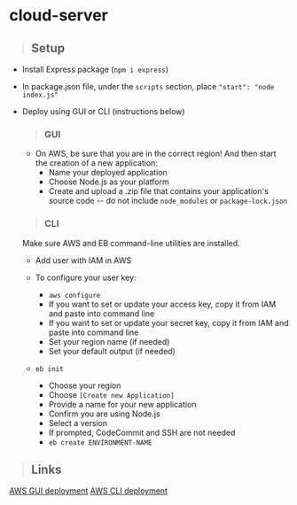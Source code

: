 # cloud-server

> ## **Setup**

- Install Express package (`npm i express`)
- In package.json file, under the `scripts` section, place `"start": "node index.js"`
- Deploy using GUI or CLI (instructions below)

  > ### GUI

  - On AWS, be sure that you are in the correct region! And then start the creation of a new application:
    - Name your deployed application
    - Choose Node.js as your platform
    - Create and upload a .zip file that contains your application's source code -- do not include `node_modules` or `package-lock.json`

  > ### CLI

  Make sure AWS and EB command-line utilities are installed.

    - Add user with IAM in AWS
    - To configure your user key:
      - `aws configure`
      - If you want to set or update your access key, copy it from IAM and paste into command line
      - If you want to set or update your secret key, copy it from IAM and paste into command line
      - Set your region name (if needed)
      - Set your default output (if needed)

  - `eb init`
    - Choose your region
    - Choose `[Create new Application]`
    - Provide a name for your new application
    - Confirm you are using Node.js
    - Select a version
    - If prompted, CodeCommit and SSH are not needed
    - `eb create ENVIRONMENT-NAME`

> ## **Links**

[AWS GUI deployment](http://schillerlab16gui-env.eba-ijgubp5v.us-west-2.elasticbeanstalk.com/)
[AWS CLI deployment](http://schiller-lab16-cli.eba-qet3vtd7.us-west-2.elasticbeanstalk.com/)